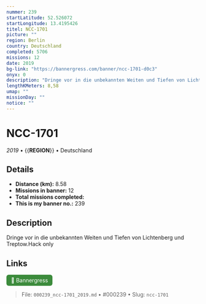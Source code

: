 ```yaml
---
nummer: 239
startLatitude: 52.526072
startLongitude: 13.4195426
titel: NCC-1701
picture: ""
region: Berlin
country: Deutschland
completed: 5706
missions: 12
date: 2019
bg-link: "https://bannergress.com/banner/ncc-1701-d0c3"
onyx: 0
description: "Dringe vor in die unbekannten Weiten und Tiefen von Lichtenberg und Treptow.Hack only"
lengthKMeters: 8,58
umap: ""
missionDay: ""
notice: ""
---
```

# NCC-1701

*2019* • {{__REGION__}} • Deutschland





## Details
- **Distance (km):** 8.58
- **Missions in banner:** 12
- **Total missions completed:** 
- **This is my banner no.:** 239



## Description
Dringe vor in die unbekannten Weiten und Tiefen von Lichtenberg und Treptow.Hack only



## Links
<a href="https://bannergress.com/banner/ncc-1701-d0c3" target="_blank" style="display:inline-block;margin-right:8px;padding:6px 12px;background:#3c8b3c;color:#fff;text-decoration:none;border-radius:6px;">🔗 Bannergress</a>



> File: `000239_ncc-1701_2019.md` • #000239 • Slug: `ncc-1701`
